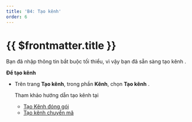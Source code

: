 ```yaml
---
title: 'B4: Tạo kênh'
order: 6
---
```


# {{ $frontmatter.title }}

Bạn đã nhập thông tin bắt buộc tối thiểu, vì vậy bạn đã sẵn sàng tạo kênh \.

**Để tạo kênh**

+ Trên trang **Tạo kênh**, trong phần **Kênh**, chọn **Tạo kênh** \.

   Tham khảo hướng dẫn tạo kênh tại

   *   [Tạo Kênh đóng gói](../03-transcode-package-channel/02-create-package-channel.md)
   *   [Tạo kênh chuyển mã](../03-transcode-package-channel/03-create-transcode-channel.md) 